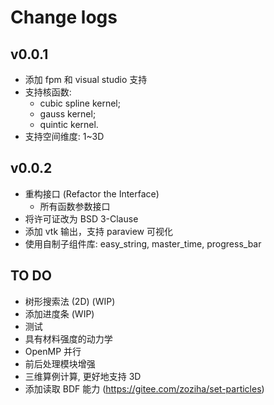 # Change logs

## v0.0.1

- 添加 fpm 和 visual studio 支持
- 支持核函数:
  - cubic spline kernel;
  - gauss kernel;
  - quintic kernel.
- 支持空间维度: 1~3D

## v0.0.2

- 重构接口 (Refactor the Interface)
  - 所有函数参数接口
- 将许可证改为 BSD 3-Clause
- 添加 vtk 输出，支持 paraview 可视化
- 使用自制子组件库: easy_string, master_time, progress_bar

## TO DO

- 树形搜索法 (2D) (WIP)
- 添加进度条 (WIP)
- 测试
- 具有材料强度的动力学
- OpenMP 并行
- 前后处理模块增强
- 三维算例计算, 更好地支持 3D
- 添加读取 BDF 能力 (https://gitee.com/zoziha/set-particles)
